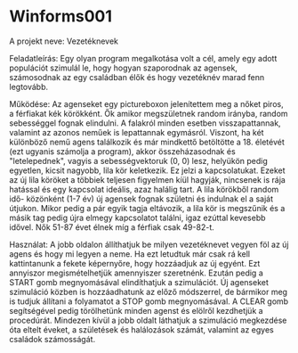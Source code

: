# Winforms001

A projekt neve: Vezetéknevek

Feladatleírás: 	Egy olyan program megalkotása volt a cél, amely egy adott populációt szimulál le,
				hogy hogyan szaporodnak az agensek, számosodnak az egy családban élők és hogy vezetéknév marad fenn legtovább.

Működése: 		Az agenseket egy pictureboxon jelenítettem meg a nőket piros, a férfiakat kék körökként. Ők amikor megszületnek random irányba, random sebességgel
				fognak elindulni. A falakról minden esetben visszapattannak, valamint az azonos neműek is lepattannak egymásról. Viszont, ha két különböző nemű
				agens találkozik és már mindkettő betöltötte a 18. életévét (ezt ugyanis számolja a program), akkor összeházasodnak és "letelepednek", vagyis a
				sebességvektoruk (0, 0) lesz, helyükön pedig egyetlen, kicsit nagyobb, lila kör keletkezik. Ez jelzi a kapcsolatukat. Ezeket az új lila köröket
				a többiek teljesen figyelmen kíül hagyják, nincsenek is rája hatással és egy kapcsolat ideális, azaz halálig tart. A lila körökből random idő-
				közönként (1-7 év) új agensek fognak születni és indulnak el a saját útjukon. Mikor pedig a pár egyik tagja eltávozik, a lila kör is megszűnik
				és a másik tag pedig újra elmegy kapcsolatot találni, igaz ezúttal kevesebb idővel. Nők 51-87 évet élnek míg a férfiak csak 49-82-t.

Használat:		A jobb oldalon állíthatjuk be milyen vezetéknevet vegyen föl az új agens és hogy mi legyen a neme. Ha ezt letudtuk már csak rá kell kattintanunk
				a fekete képernyőre, hogy hozzáadjuk az új egyént. Ezt annyiszor megismételhetjük amennyiszer szeretnénk. Ezután pedig a START gomb megnyomásával
				elindíthatjuk a szimulációt. Új agenseket szimuláció közben is hozzáadhatunk az előző módszerrel, de bármikor meg is tudjuk állítani a folyamatot
				a STOP gomb megnyomásával. A CLEAR gomb segítségével pedig törölhetünk minden agenst és elölről kezdhetjük a procedúrát. Mindezen kívül a jobb oldalt
				láthatjuk a szimuláció megkezdése óta eltelt éveket, a születések és halálozások számát, valamint az egyes családok számosságát.